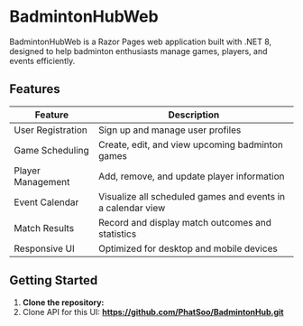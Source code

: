 # BadmintonHubWeb

BadmintonHubWeb is a Razor Pages web application built with .NET 8, designed to help badminton enthusiasts manage games, players, and events efficiently.

## Features

| Feature                | Description                                                      |
|------------------------|------------------------------------------------------------------|
| User Registration      | Sign up and manage user profiles                                 |
| Game Scheduling        | Create, edit, and view upcoming badminton games                  |
| Player Management      | Add, remove, and update player information                       |
| Event Calendar         | Visualize all scheduled games and events in a calendar view      |
| Match Results          | Record and display match outcomes and statistics                 |
| Responsive UI          | Optimized for desktop and mobile devices                         |

## Getting Started

1. **Clone the repository:**
1. Clone API for this UI: **https://github.com/PhatSoo/BadmintonHub.git**